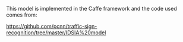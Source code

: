 This model is implemented in the Caffe framework and the code used comes from:

https://github.com/pcnn/traffic-sign-recognition/tree/master/IDSIA%20model
